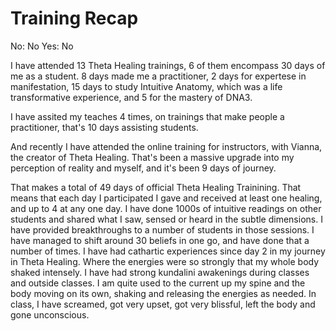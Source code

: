 # Training Recap

No: No
Yes: No

I have attended 13 Theta Healing trainings, 6 of them encompass 30 days of me as a student. 8 days made me a practitioner, 2 days for expertese in manifestation, 15 days to study Intuitive Anatomy, which was a life transformative experience, and 5 for the mastery of DNA3.

I have assited my teaches 4 times, on trainings that make people a practitioner, that's 10 days assisting students. 

And recently I have attended the online training for instructors, with Vianna, the creator of Theta Healing. That's been a massive upgrade into my perception of reality and myself, and it's been 9 days of journey.

That makes a total of 49 days of official Theta Healing Trainining. That means that each day I participated I gave and received at least one healing, and up to 4 at any one day. I have done 1000s of intuitive readings on other students and shared what I saw, sensed or heard in the subtle dimensions. I have provided breakthroughs to a number of students in those sessions. I have managed to shift around 30 beliefs in one go, and have done that a number of times. I have had cathartic experiences since day 2 in my journey in Theta Healing. Where the energies were so strongly that my whole body shaked intensely. I have had strong kundalini awakenings during classes and outside classes. I am quite used to the current up my spine and the body moving on its own, shaking and releasing the energies as needed. In class, I have screamed, got very upset, got very blissful, left the body and gone unconscious.